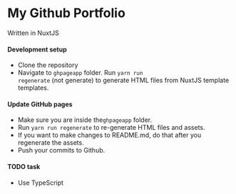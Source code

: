 # My Github Portfolio
Written in NuxtJS

#### Development setup
- Clone the repository
- Navigate to <code>ghpageapp</code> folder. Run <code>yarn run regenerate</code> (not generate) to generate HTML files from NuxtJS template templates.

#### Update GitHub pages
- Make sure you are inside the<code>ghpageapp</code> folder. 
- Run <code>yarn run regenerate</code> to re-generate HTML files and assets.
- If you want to make changes to README.md, do that after you regenerate the assets.
- Push your commits to Github.

#### TODO task
* Use TypeScript

